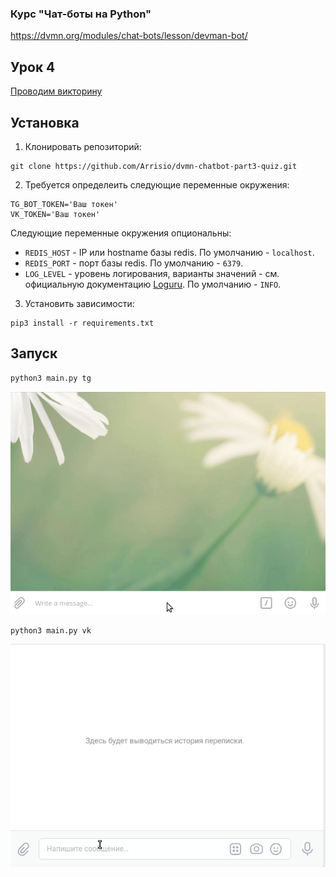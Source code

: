 ### Курс "Чат-боты на Python"
https://dvmn.org/modules/chat-bots/lesson/devman-bot/

## Урок 4
[Проводим викторину](https://dvmn.org/modules/chat-bots/lesson/quiz-bot/#1)  


## Установка

1. Клонировать репозиторий:
```
git clone https://github.com/Arrisio/dvmn-chatbot-part3-quiz.git
```

2. Требуется определеить следующие переменные окружения:
```
TG_BOT_TOKEN='Ваш токен'
VK_TOKEN='Ваш токен'

```
Следующие переменные окружения опциональны:
- `REDIS_HOST` - IP или hostname базы redis. По умолчанию - `localhost`.  
- `REDIS_PORT` - порт базы redis. По умолчанию - `6379`.  
- `LOG_LEVEL` - уровень логирования, варианты значений - см. официальную документацию [Loguru](https://loguru.readthedocs.io/en/stable/api/logger.html). По умолчанию - `INFO`.  

3. Установить зависимости:
```
pip3 install -r requirements.txt
```

## Запуск
```
python3 main.py tg
```
![](resources/examination_tg.gif)


```
python3 main.py vk
```
![](resources/examination_vk.gif)

